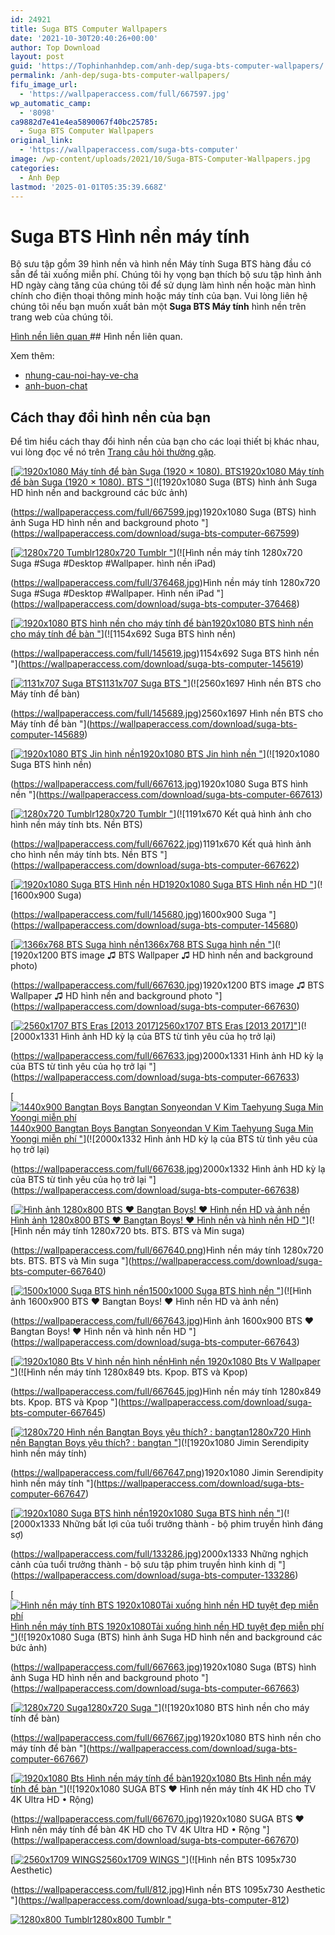 ```yaml
---
id: 24921
title: Suga BTS Computer Wallpapers
date: '2021-10-30T20:40:26+00:00'
author: Top Download
layout: post
guid: 'https://Tophinhanhdep.com/anh-dep/suga-bts-computer-wallpapers/'
permalink: /anh-dep/suga-bts-computer-wallpapers/
fifu_image_url:
  - 'https://wallpaperaccess.com/full/667597.jpg'
wp_automatic_camp:
  - '8098'
ca9882d7e41e4ea5890067f40bc25785:
  - Suga BTS Computer Wallpapers
original_link:
  - 'https://wallpaperaccess.com/suga-bts-computer'
image: /wp-content/uploads/2021/10/Suga-BTS-Computer-Wallpapers.jpg
categories:
  - Ảnh Đẹp
lastmod: '2025-01-01T05:35:39.668Z'
---
```

# Suga BTS Hình nền máy tính

Bộ sưu tập gồm 39 hình nền và hình nền Máy tính Suga BTS hàng đầu có sẵn để tải xuống miễn phí. Chúng tôi hy vọng bạn thích bộ sưu tập hình ảnh HD ngày càng tăng của chúng tôi để sử dụng làm hình nền hoặc màn hình chính cho điện thoại thông minh hoặc máy tính của bạn. Vui lòng liên hệ chúng tôi nếu bạn muốn xuất bản một **Suga BTS Máy tính** hình nền trên trang web của chúng tôi.

[Hình nền liên quan ](#related) ## Hình nền liên quan.

   
 Xem thêm:

   
- [nhung-cau-noi-hay-ve-cha](https://tophinhanhdep.com/nhung-cau-noi-hay/nhung-cau-noi-hay-ve-cha/)
- [anh-buon-chat](https://tophinhanhdep.com/hinh-anh-buon/anh-buon-chat/)

## Cách thay đổi hình nền của bạn

Để tìm hiểu cách thay đổi hình nền của bạn cho các loại thiết bị khác nhau, vui lòng đọc về nó trên [Trang câu hỏi thường gặp](https://tophinhanhdep.com/faq/).

  
[[![1920x1080 Máy tính để bàn Suga (1920 × 1080).  BTS](https://wallpaperaccess.com/full/667597.jpg)1920x1080 Máy tính để bàn Suga (1920 × 1080). BTS "](https://wallpaperaccess.com/download/suga-bts-computer-667597)](![1920x1080 Suga (BTS) hình ảnh Suga HD hình nền and background các bức ảnh)

(https://wallpaperaccess.com/full/667599.jpg)1920x1080 Suga (BTS) hình ảnh Suga HD hình nền and background photo "](https://wallpaperaccess.com/download/suga-bts-computer-667599)

[[![1280x720 Tumblr](https://wallpaperaccess.com/full/667603.png)1280x720 Tumblr "](https://wallpaperaccess.com/download/suga-bts-computer-667603)](![Hình nền máy tính 1280x720 Suga #Suga #Desktop #Wallpaper.  hình nền iPad)

(https://wallpaperaccess.com/full/376468.jpg)Hình nền máy tính 1280x720 Suga #Suga #Desktop #Wallpaper. Hình nền iPad "](https://wallpaperaccess.com/download/suga-bts-computer-376468)

[[![1920x1080 BTS hình nền cho máy tính để bàn](https://wallpaperaccess.com/full/667608.jpg)1920x1080 BTS hình nền cho máy tính để bàn "](https://wallpaperaccess.com/download/suga-bts-computer-667608)](![1154x692 Suga BTS hình nền)

(https://wallpaperaccess.com/full/145619.jpg)1154x692 Suga BTS hình nền "](https://wallpaperaccess.com/download/suga-bts-computer-145619)

[[![1131x707 Suga BTS](https://wallpaperaccess.com/full/145631.jpg)1131x707 Suga BTS "](https://wallpaperaccess.com/download/suga-bts-computer-145631)](![2560x1697 Hình nền BTS cho Máy tính để bàn)

(https://wallpaperaccess.com/full/145689.jpg)2560x1697 Hình nền BTS cho Máy tính để bàn "](https://wallpaperaccess.com/download/suga-bts-computer-145689)

[[![1920x1080 BTS Jin hình nền](https://wallpaperaccess.com/full/667612.jpg)1920x1080 BTS Jin hình nền "](https://wallpaperaccess.com/download/suga-bts-computer-667612)](![1920x1080 Suga BTS hình nền)

(https://wallpaperaccess.com/full/667613.jpg)1920x1080 Suga BTS hình nền "](https://wallpaperaccess.com/download/suga-bts-computer-667613)

[[![1280x720 Tumblr](https://wallpaperaccess.com/full/667615.png)1280x720 Tumblr "](https://wallpaperaccess.com/download/suga-bts-computer-667615)](![1191x670 Kết quả hình ảnh cho hình nền máy tính bts.  Nền BTS)

(https://wallpaperaccess.com/full/667622.jpg)1191x670 Kết quả hình ảnh cho hình nền máy tính bts. Nền BTS "](https://wallpaperaccess.com/download/suga-bts-computer-667622)

[[![1920x1080 Suga BTS Hình nền HD](https://wallpaperaccess.com/full/145609.jpg)1920x1080 Suga BTS Hình nền HD "](https://wallpaperaccess.com/download/suga-bts-computer-145609)](![1600x900 Suga)

(https://wallpaperaccess.com/full/145680.jpg)1600x900 Suga "](https://wallpaperaccess.com/download/suga-bts-computer-145680)

[[![1366x768 BTS Suga hình nền](https://wallpaperaccess.com/full/667624.png)1366x768 BTS Suga hình nền "](https://wallpaperaccess.com/download/suga-bts-computer-667624)](![1920x1200 BTS image ♫ BTS Wallpaper ♫ HD hình nền and background photo)

(https://wallpaperaccess.com/full/667630.jpg)1920x1200 BTS image ♫ BTS Wallpaper ♫ HD hình nền and background photo "](https://wallpaperaccess.com/download/suga-bts-computer-667630)

[[![2560x1707 BTS Eras [2013 2017]](https://wallpaperaccess.com/full/145767.jpg)2560x1707 BTS Eras \[2013 2017\]"](https://wallpaperaccess.com/download/suga-bts-computer-145767)](![2000x1331 Hình ảnh HD kỳ lạ của BTS từ tình yêu của họ trở lại)

(https://wallpaperaccess.com/full/667633.jpg)2000x1331 Hình ảnh HD kỳ lạ của BTS từ tình yêu của họ trở lại "](https://wallpaperaccess.com/download/suga-bts-computer-667633)

[[![1440x900 Bangtan Boys Bangtan Sonyeondan V Kim Taehyung Suga Min Yoongi miễn phí](https://wallpaperaccess.com/full/667634.jpg)1440x900 Bangtan Boys Bangtan Sonyeondan V Kim Taehyung Suga Min Yoongi miễn phí "](https://wallpaperaccess.com/download/suga-bts-computer-667634)](![2000x1332 Hình ảnh HD kỳ lạ của BTS từ tình yêu của họ trở lại)

(https://wallpaperaccess.com/full/667638.jpg)2000x1332 Hình ảnh HD kỳ lạ của BTS từ tình yêu của họ trở lại "](https://wallpaperaccess.com/download/suga-bts-computer-667638)

[[![Hình ảnh 1280x800 BTS ♥ Bangtan Boys!  ♥ Hình nền HD và ảnh nền](https://wallpaperaccess.com/full/667639.jpg)Hình ảnh 1280x800 BTS ♥ Bangtan Boys! ♥ Hình nền và hình nền HD "](https://wallpaperaccess.com/download/suga-bts-computer-667639)](![Hình nền máy tính 1280x720 bts.  BTS.  BTS và Min suga)

(https://wallpaperaccess.com/full/667640.png)Hình nền máy tính 1280x720 bts. BTS. BTS và Min suga "](https://wallpaperaccess.com/download/suga-bts-computer-667640)

[[![1500x1000 Suga BTS hình nền](https://wallpaperaccess.com/full/667642.jpg)1500x1000 Suga BTS hình nền "](https://wallpaperaccess.com/download/suga-bts-computer-667642)](![Hình ảnh 1600x900 BTS ♥ Bangtan Boys!  ♥ Hình nền HD và ảnh nền)

(https://wallpaperaccess.com/full/667643.jpg)Hình ảnh 1600x900 BTS ♥ Bangtan Boys! ♥ Hình nền và hình nền HD "](https://wallpaperaccess.com/download/suga-bts-computer-667643)

[[![1920x1080 Bts V hình nền hình nền](https://wallpaperaccess.com/full/652967.jpg)Hình nền 1920x1080 Bts V Wallpaper "](https://wallpaperaccess.com/download/suga-bts-computer-652967)](![Hình nền máy tính 1280x849 bts.  Kpop.  BTS và Kpop)

(https://wallpaperaccess.com/full/667645.jpg)Hình nền máy tính 1280x849 bts. Kpop. BTS và Kpop "](https://wallpaperaccess.com/download/suga-bts-computer-667645)

[[![1280x720 Hình nền Bangtan Boys yêu thích?  : bangtan](https://wallpaperaccess.com/full/667646.jpg)1280x720 Hình nền Bangtan Boys yêu thích? : bangtan "](https://wallpaperaccess.com/download/suga-bts-computer-667646)](![1920x1080 Jimin Serendipity hình nền máy tính)

(https://wallpaperaccess.com/full/667647.png)1920x1080 Jimin Serendipity hình nền máy tính "](https://wallpaperaccess.com/download/suga-bts-computer-667647)

[[![1920x1080 Suga BTS hình nền](https://wallpaperaccess.com/full/667650.jpg)1920x1080 Suga BTS hình nền "](https://wallpaperaccess.com/download/suga-bts-computer-667650)](![2000x1333 Những bất lợi của tuổi trưởng thành - bộ phim truyền hình đáng sợ)

(https://wallpaperaccess.com/full/133286.jpg)2000x1333 Những nghịch cảnh của tuổi trưởng thành - bộ sưu tập phim truyền hình kinh dị "](https://wallpaperaccess.com/download/suga-bts-computer-133286)

[[![Hình nền máy tính BTS 1920x1080Tải xuống hình nền HD tuyệt đẹp miễn phí](https://wallpaperaccess.com/full/667655.jpg)Hình nền máy tính BTS 1920x1080Tải xuống hình nền HD tuyệt đẹp miễn phí "](https://wallpaperaccess.com/download/suga-bts-computer-667655)](![1920x1080 Suga (BTS) hình ảnh Suga HD hình nền and background các bức ảnh)

(https://wallpaperaccess.com/full/667663.jpg)1920x1080 Suga (BTS) hình ảnh Suga HD hình nền and background photo "](https://wallpaperaccess.com/download/suga-bts-computer-667663)

[[![1280x720 Suga](https://wallpaperaccess.com/full/667664.png)1280x720 Suga "](https://wallpaperaccess.com/download/suga-bts-computer-667664)](![1920x1080 BTS hình nền cho máy tính để bàn)

(https://wallpaperaccess.com/full/667667.jpg)1920x1080 BTS hình nền cho máy tính để bàn "](https://wallpaperaccess.com/download/suga-bts-computer-667667)

[[![1920x1080 Bts Hình nền máy tính để bàn](https://wallpaperaccess.com/full/667668.jpg)1920x1080 Bts Hình nền máy tính để bàn "](https://wallpaperaccess.com/download/suga-bts-computer-667668)](![1920x1080 SUGA BTS ❤ Hình nền máy tính 4K HD cho TV 4K Ultra HD • Rộng)

(https://wallpaperaccess.com/full/667670.jpg)1920x1080 SUGA BTS ❤ Hình nền máy tính để bàn 4K HD cho TV 4K Ultra HD • Rộng "](https://wallpaperaccess.com/download/suga-bts-computer-667670)

[[![2560x1709 WINGS](https://wallpaperaccess.com/full/667674.jpg)2560x1709 WINGS "](https://wallpaperaccess.com/download/suga-bts-computer-667674)](![Hình nền BTS 1095x730 Aesthetic)

(https://wallpaperaccess.com/full/812.jpg)Hình nền BTS 1095x730 Aesthetic "](https://wallpaperaccess.com/download/suga-bts-computer-812)

[![1280x800 Tumblr](https://wallpaperaccess.com/full/667677.png)1280x800 Tumblr "](https://wallpaperaccess.com/download/suga-bts-computer-667677)
